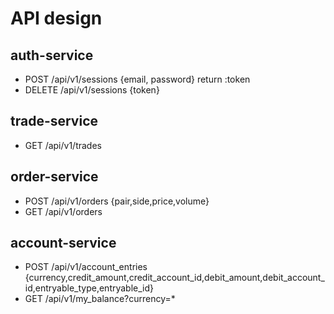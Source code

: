 # API design

## auth-service
- POST /api/v1/sessions {email, password} return :token
- DELETE /api/v1/sessions {token}

## trade-service
- GET /api/v1/trades

## order-service
- POST /api/v1/orders {pair,side,price,volume}
- GET /api/v1/orders

## account-service
- POST /api/v1/account_entries {currency,credit_amount,credit_account_id,debit_amount,debit_account_id,entryable_type,entryable_id}
- GET /api/v1/my_balance?currency=*
